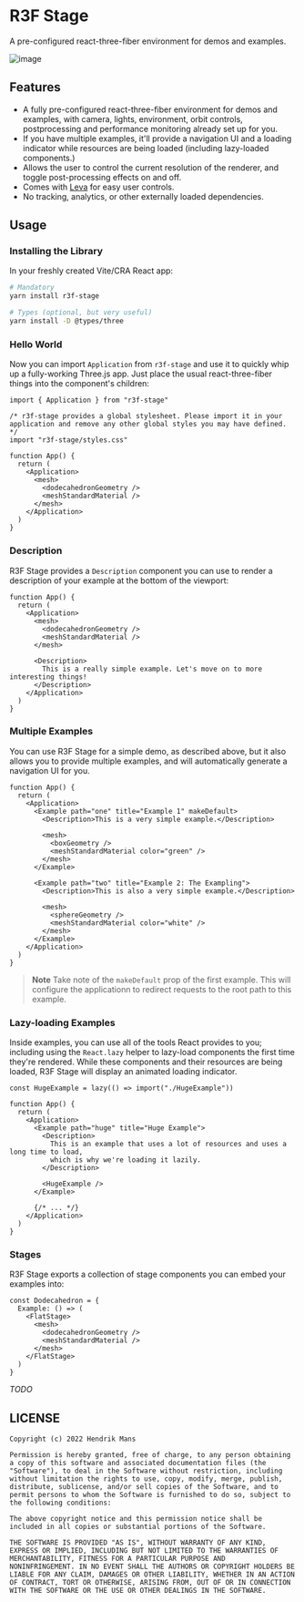 # R3F Stage

A pre-configured react-three-fiber environment for demos and examples.

![image](https://user-images.githubusercontent.com/1061/185150441-7532e841-673d-47da-9af2-588469eba818.png)

## Features

- A fully pre-configured react-three-fiber environment for demos and examples, with camera, lights, environment, orbit controls, postprocessing and performance monitoring already set up for you.
- If you have multiple examples, it'll provide a navigation UI and a loading indicator while resources are being loaded (including lazy-loaded components.)
- Allows the user to control the current resolution of the renderer, and toggle post-processing effects on and off.
- Comes with [Leva](https://github.com/pmndrs/leva) for easy user controls.
- No tracking, analytics, or other externally loaded dependencies.

## Usage

### Installing the Library

In your freshly created Vite/CRA React app:

```sh
# Mandatory
yarn install r3f-stage

# Types (optional, but very useful)
yarn install -D @types/three
```

### Hello World

Now you can import `Application` from `r3f-stage` and use it to quickly whip up a fully-working Three.js app. Just place the usual react-three-fiber things into the component's children:

```tsx
import { Application } from "r3f-stage"

/* r3f-stage provides a global stylesheet. Please import it in your application and remove any other global styles you may have defined. */
import "r3f-stage/styles.css"

function App() {
  return (
    <Application>
      <mesh>
        <dodecahedronGeometry />
        <meshStandardMaterial />
      </mesh>
    </Application>
  )
}
```

### Description

R3F Stage provides a `Description` component you can use to render a description of your example at the bottom of the viewport:

```tsx
function App() {
  return (
    <Application>
      <mesh>
        <dodecahedronGeometry />
        <meshStandardMaterial />
      </mesh>

      <Description>
        This is a really simple example. Let's move on to more interesting things!
      </Description>
    </Application>
  )
}
```

### Multiple Examples

You can use R3F Stage for a simple demo, as described above, but it also allows you to provide multiple examples, and will automatically generate a navigation UI for you.

```tsx
function App() {
  return (
    <Application>
      <Example path="one" title="Example 1" makeDefault>
        <Description>This is a very simple example.</Description>

        <mesh>
          <boxGeometry />
          <meshStandardMaterial color="green" />
        </mesh>
      </Example>

      <Example path="two" title="Example 2: The Exampling">
        <Description>This is also a very simple example.</Description>

        <mesh>
          <sphereGeometry />
          <meshStandardMaterial color="white" />
        </mesh>
      </Example>
    </Application>
  )
}
```

> **Note**
> Take note of the `makeDefault` prop of the first example. This will configure the applicationn to redirect requests to the root path to this example.

### Lazy-loading Examples

Inside examples, you can use all of the tools React provides to you; including using the `React.lazy` helper to lazy-load components the first time they're rendered. While these components and their resources are being loaded, R3F Stage will display an animated loading indicator.

```tsx
const HugeExample = lazy(() => import("./HugeExample"))

function App() {
  return (
    <Application>
      <Example path="huge" title="Huge Example">
        <Description>
          This is an example that uses a lot of resources and uses a long time to load,
          which is why we're loading it lazily.
        </Description>

        <HugeExample />
      </Example>

      {/* ... */}
    </Application>
  )
}
```

### Stages

R3F Stage exports a collection of stage components you can embed your examples into:

```tsx
const Dodecahedron = {
  Example: () => (
    <FlatStage>
      <mesh>
        <dodecahedronGeometry />
        <meshStandardMaterial />
      </mesh>
    </FlatStage>
  )
}
```

_TODO_

## LICENSE

```
Copyright (c) 2022 Hendrik Mans

Permission is hereby granted, free of charge, to any person obtaining
a copy of this software and associated documentation files (the
"Software"), to deal in the Software without restriction, including
without limitation the rights to use, copy, modify, merge, publish,
distribute, sublicense, and/or sell copies of the Software, and to
permit persons to whom the Software is furnished to do so, subject to
the following conditions:

The above copyright notice and this permission notice shall be
included in all copies or substantial portions of the Software.

THE SOFTWARE IS PROVIDED "AS IS", WITHOUT WARRANTY OF ANY KIND,
EXPRESS OR IMPLIED, INCLUDING BUT NOT LIMITED TO THE WARRANTIES OF
MERCHANTABILITY, FITNESS FOR A PARTICULAR PURPOSE AND
NONINFRINGEMENT. IN NO EVENT SHALL THE AUTHORS OR COPYRIGHT HOLDERS BE
LIABLE FOR ANY CLAIM, DAMAGES OR OTHER LIABILITY, WHETHER IN AN ACTION
OF CONTRACT, TORT OR OTHERWISE, ARISING FROM, OUT OF OR IN CONNECTION
WITH THE SOFTWARE OR THE USE OR OTHER DEALINGS IN THE SOFTWARE.
```
